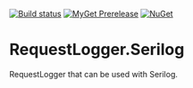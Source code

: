 [![Build status](https://ci.appveyor.com/api/projects/status/b31xkmhnb0hki188?svg=true)](https://ci.appveyor.com/project/mrstebo/requestlogger-serilog)
[![MyGet Prerelease](https://img.shields.io/myget/mrstebo/v/RequestLogger.Serilog.svg?label=MyGet_Prerelease)](https://www.myget.org/feed/mrstebo/package/nuget/RequestLogger.Serilog)
[![NuGet](https://img.shields.io/nuget/v/RequestLogger.Serilog.svg)](https://www.nuget.org/packages/RequestLogger.Serilog/)

# RequestLogger.Serilog
RequestLogger that can be used with Serilog.
